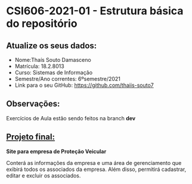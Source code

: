 # **CSI606-2021-01 - Estrutura básica do repositório**

## Atualize os seus dados:

- Nome:Thaís Souto Damasceno
- Matrícula: 18.2.8013
- Curso: Sistemas de Informação
- Semestre/Ano correntes: 6ºsemestre/2021
- Link para o seu GitHub: https://github.com/thaiis-souto7

## Observações: 

Exercícios de Aula estão sendo feitos na branch **dev**

## [Projeto final:](./Projeto/README.md) 

**Site para empresa de Proteção Veicular**

Conterá as informações da empresa e uma área de gerenciamento que exibirá todos os associados da empresa. 
Além disso, permitirá cadastrar, editar e excluir os associados.

